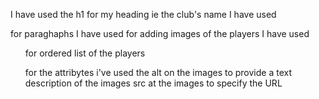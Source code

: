I have used the h1 for my heading ie the club's name
I have used <p>for paraghaphs
I have used <img>for adding images of the players
I have used<ol>for ordered list of the players

for the attribytes i've used the alt on the images to provide a text description of the images
src at the images to specify the URL
